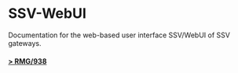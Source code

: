 # SSV-WebUI
Documentation for the web-based user interface SSV/WebUI of SSV gateways.

#### [> RMG/938](RMG-938/readme.md)

